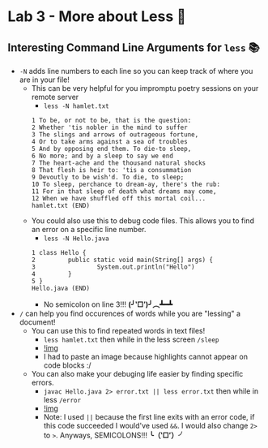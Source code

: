 # Lab 3 - More about Less 💸

## Interesting Command Line Arguments for `less` 📚 ##

- `-N` adds line numbers to each line so you can keep track of where you are in your file!
    - This can be very helpful for you impromptu poetry sessions on your remote server
        - `less -N hamlet.txt`
        ``` 
        1 To be, or not to be, that is the question:
        2 Whether 'tis nobler in the mind to suffer
        3 The slings and arrows of outrageous fortune,
        4 Or to take arms against a sea of troubles
        5 And by opposing end them. To die-to sleep,
        6 No more; and by a sleep to say we end
        7 The heart-ache and the thousand natural shocks
        8 That flesh is heir to: 'tis a consummation
        9 Devoutly to be wish'd. To die, to sleep;
        10 To sleep, perchance to dream-ay, there's the rub:
        11 For in that sleep of death what dreams may come,
        12 When we have shuffled off this mortal coil...
        hamlet.txt (END)
        ```
    - You could also use this to debug code files. This allows you to find an error on a specific line number. 
        - `less -N Hello.java`
        ```
        1 class Hello {
        2         public static void main(String[] args) {
        3                 System.out.println("Hello")
        4         }
        5 }
        Hello.java (END)
        ```
        - No semicolon on line 3!!! **(╯‵□′)╯︵┻━┻**
- `/` can help you find occurences of words while you are "lessing" a document!
    - You can use this to find repeated words in text files!
        - `less hamlet.txt` then while in the less screen `/sleep`
        - [!img](img/high-hamlet.png)
        - I had to paste an image because highlights cannot appear on code blocks :/
    - You can also make your debuging life easier by finding specific errors.
        - `javac Hello.java 2> error.txt || less error.txt` then while in less `/error`
        - [!img](img/java-error.png)
        - Note: I used `||` because the first line exits with an error code, if this code succeeded I would've used `&&`. I would also change `2>` to `>`. Anyways, SEMICOLONS!!! **╰（‵□′）╯**

    

